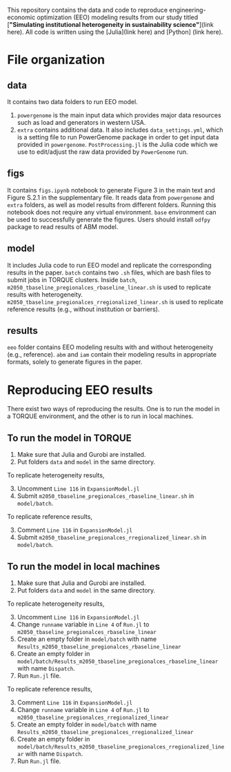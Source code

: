 This repository contains the data and code to reproduce engineering-economic optimization (EEO) modeling results from our study titled [**"Simulating institutional heterogeneity in sustainability science"**](link here). All code is written using the [Julia](link here) and [Python] (link here).

# File organization

## data

It contains two data folders to run EEO model.

1. `powergenome` is the main input data which provides major data resources such as load and generators in western USA.
2. `extra` contains additional data. It also includes `data_settings.yml`, which is a setting file to run PowerGenome package in order to get input data provided in `powergenome`. `PostProcessing.jl` is the Julia code which we use to edit/adjust the raw data provided by `PowerGenome` run.

## figs

It contains `figs.ipynb` notebook to generate Figure 3 in the main text and Figure S.2.1 in the supplementary file. It reads data from `powergenome` and `extra` folders, as well as model results from different folders. Running this notebook does not require any virtual environment. `base` environment can be used to successfully generate the figures. Users should install `odfpy` package to read results of ABM model.

## model

It includes Julia code to run EEO model and replicate the corresponding results in the paper. `batch` contains two `.sh` files, which are bash files to submit jobs in TORQUE clusters. Inside `batch`, `m2050_tbaseline_pregionalces_rbaseline_linear.sh` is used to replicate results with heterogeneity. `m2050_tbaseline_pregionalces_rregionalized_linear.sh` is used to replicate reference results (e.g., without institution or barriers).

## results

`eeo` folder contains EEO modeling results with and without heterogeneity (e.g., reference). `abm` and `iam` contain their modeling results in appropriate formats, solely to generate figures in the paper.

# Reproducing EEO results

There exist two ways of reproducing the results. One is to run the model in a TORQUE environment, and the other is to run in local machines.

## To run the model in TORQUE

1. Make sure that Julia and Gurobi are installed.
2. Put folders `data` and `model` in the same directory.

To replicate heterogeneity results,

3. Uncomment `Line 116` in `ExpansionModel.jl`
4. Submit `m2050_tbaseline_pregionalces_rbaseline_linear.sh` in `model/batch`.

To replicate reference results,

3. Comment `Line 116` in `ExpansionModel.jl`
4. Submit `m2050_tbaseline_pregionalces_rregionalized_linear.sh` in `model/batch`.

## To run the model in local machines

1. Make sure that Julia and Gurobi are installed.
2. Put folders `data` and `model` in the same directory.

To replicate heterogeneity results,

3. Uncomment `Line 116` in `ExpansionModel.jl`
4. Change `runname` variable in `Line 4` of `Run.jl` to `m2050_tbaseline_pregionalces_rbaseline_linear`
5. Create an empty folder in `model/batch` with name `Results_m2050_tbaseline_pregionalces_rbaseline_linear`
6. Create an empty folder in `model/batch/Results_m2050_tbaseline_pregionalces_rbaseline_linear` with name `Dispatch`.
7. Run `Run.jl` file.

To replicate reference results,

3. Comment `Line 116` in `ExpansionModel.jl`
4. Change `runname` variable in `Line 4` of `Run.jl` to `m2050_tbaseline_pregionalces_rregionalized_linear`
5. Create an empty folder in `model/batch` with name `Results_m2050_tbaseline_pregionalces_rregionalized_linear`
6. Create an empty folder in `model/batch/Results_m2050_tbaseline_pregionalces_rregionalized_linear` with name `Dispatch`.
7. Run `Run.jl` file.

